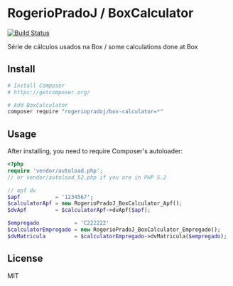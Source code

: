 RogerioPradoJ / BoxCalculator
=============================

[![Build Status](https://travis-ci.org/rogeriopradoj/box-calculator.png?branch=master)](https://travis-ci.org/rogeriopradoj/box-calculator)

Série de cálculos usados na Box / some calculations done at Box

Install
-------

```bash
# Install Composer
# https://getcomposer.org/

# Add BoxCalculator
composer require "rogeriopradoj/box-calculator=*"
```

Usage
-----

After installing, you need to require Composer's autoloader:

```php
<?php
require 'vendor/autoload.php';
// or vendor/autoload_52.php if you are in PHP 5.2

// apf dv
$apf           = '1234567';
$calculatorApf = new RogerioPradoJ_BoxCalculator_Apf();
$dvApf         = $calculatorApf->dvApf($apf);

$empregado           = 'C222222'
$calculatorEmpregado = new RogerioPradoJ_BoxCalculator_Empregado();
$dvMatricula         = $calculatorEmpregado->dvMatricula($empregado);

```


License
-------
MIT

